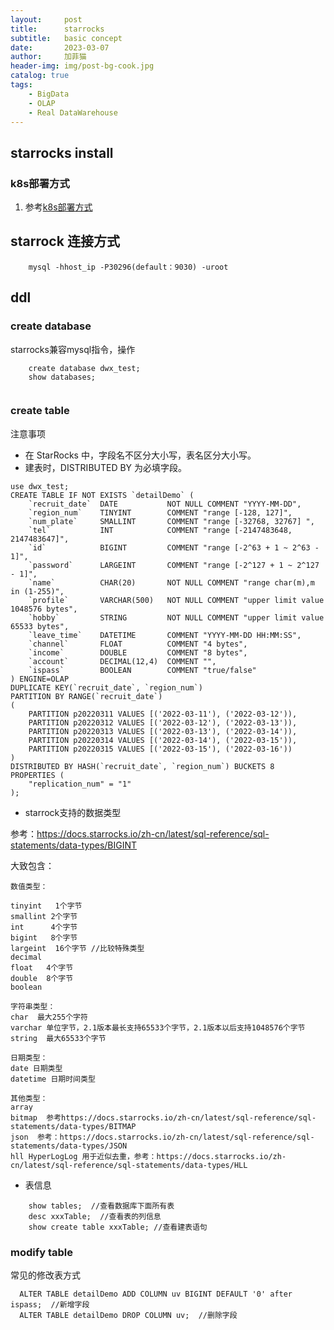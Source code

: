 ```yaml
---
layout:     post
title:      starrocks
subtitle:   basic concept
date:       2023-03-07
author:     加菲猫
header-img: img/post-bg-cook.jpg
catalog: true
tags:
    - BigData
    - OLAP
    - Real DataWarehouse
---
```




## starrocks install 

### k8s部署方式
1. 参考[k8s部署方式](https://docs.starrocks.io/zh-cn/latest/administration/sr_operator)


## starrock 连接方式

```
	mysql -hhost_ip -P30296(default：9030) -uroot
```

## ddl

### create database

starrocks兼容mysql指令，操作

```
	create database dwx_test;
	show databases;
	
```

### create table

注意事项

- 在 StarRocks 中，字段名不区分大小写，表名区分大小写。
- 建表时，DISTRIBUTED BY 为必填字段。


```
use dwx_test;
CREATE TABLE IF NOT EXISTS `detailDemo` (
    `recruit_date`  DATE           NOT NULL COMMENT "YYYY-MM-DD",
    `region_num`    TINYINT        COMMENT "range [-128, 127]",
    `num_plate`     SMALLINT       COMMENT "range [-32768, 32767] ",
    `tel`           INT            COMMENT "range [-2147483648, 2147483647]",
    `id`            BIGINT         COMMENT "range [-2^63 + 1 ~ 2^63 - 1]",
    `password`      LARGEINT       COMMENT "range [-2^127 + 1 ~ 2^127 - 1]",
    `name`          CHAR(20)       NOT NULL COMMENT "range char(m),m in (1-255)",
    `profile`       VARCHAR(500)   NOT NULL COMMENT "upper limit value 1048576 bytes",
    `hobby`         STRING         NOT NULL COMMENT "upper limit value 65533 bytes",
    `leave_time`    DATETIME       COMMENT "YYYY-MM-DD HH:MM:SS",
    `channel`       FLOAT          COMMENT "4 bytes",
    `income`        DOUBLE         COMMENT "8 bytes",
    `account`       DECIMAL(12,4)  COMMENT "",
    `ispass`        BOOLEAN        COMMENT "true/false"
) ENGINE=OLAP
DUPLICATE KEY(`recruit_date`, `region_num`)
PARTITION BY RANGE(`recruit_date`)
(
    PARTITION p20220311 VALUES [('2022-03-11'), ('2022-03-12')),
    PARTITION p20220312 VALUES [('2022-03-12'), ('2022-03-13')),
    PARTITION p20220313 VALUES [('2022-03-13'), ('2022-03-14')),
    PARTITION p20220314 VALUES [('2022-03-14'), ('2022-03-15')),
    PARTITION p20220315 VALUES [('2022-03-15'), ('2022-03-16'))
)
DISTRIBUTED BY HASH(`recruit_date`, `region_num`) BUCKETS 8
PROPERTIES (
    "replication_num" = "1" 
);

```

- starrock支持的数据类型

参考：https://docs.starrocks.io/zh-cn/latest/sql-reference/sql-statements/data-types/BIGINT

大致包含：

```
数值类型：

tinyint   1个字节
smallint 2个字节
int      4个字节
bigint   8个字节
largeint  16个字节 //比较特殊类型
decimal  
float   4个字节
double  8个字节
boolean

字符串类型：
char  最大255个字符
varchar 单位字节，2.1版本最长支持65533个字节，2.1版本以后支持1048576个字节
string  最大65533个字节

日期类型：
date 日期类型
datetime 日期时间类型

其他类型：
array  
bitmap  参考https://docs.starrocks.io/zh-cn/latest/sql-reference/sql-statements/data-types/BITMAP
json  参考：https://docs.starrocks.io/zh-cn/latest/sql-reference/sql-statements/data-types/JSON
hll HyperLogLog 用于近似去重，参考：https://docs.starrocks.io/zh-cn/latest/sql-reference/sql-statements/data-types/HLL

```


- 表信息
```
	show tables;  //查看数据库下面所有表
	desc xxxTable;  //查看表的列信息
	show create table xxxTable; //查看建表语句
```


### modify table

常见的修改表方式

```
  ALTER TABLE detailDemo ADD COLUMN uv BIGINT DEFAULT '0' after ispass;  //新增字段
  ALTER TABLE detailDemo DROP COLUMN uv;  //删除字段
```
